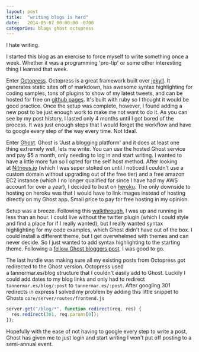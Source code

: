 ```yaml
---
layout: post
title:  "writing blogs is hard"
date:   2014-05-07 00:00:00 -0700
categories: blogs ghost octopress
---
```


I hate writing.

I started this blog as an exercise to force myself to write something once a week. Whether it was a programming 'pro-tip' or some other interesting thing I learned that week.

Enter [Octopress](http://octopress.org/). Octopress is a great framework built over [jekyll](http://jekyllrb.com/). It generates static sites off of markdown, has awesome syntax highlighting for coding samples, tons of plugins to show of my latest tweets, and can be hosted for free on [github pages](https://pages.github.com/). It's built with ruby so I thought it would be good practice. Once the setup was complete, however, I found adding a new post to be just enough work to make me not want to do it. As you can see by my post history, I lasted only 4 months until I got bored of the process. It was just enough steps that I would forget the workflow and have to google every step of the way every time. Not Ideal.

Enter [Ghost](https://ghost.org/). Ghost is 'Just a blogging platform' and it does at least one thing extremely well, lets me write. You can use the hosted Ghost service and pay $5 a month, only needing to log in and start writing. I wanted to have a little more fun so I opted for the self host method. After looking at [Nitrious.io](https://www.nitrous.io/) (which I was super stoked on until I noticed I couldn't use a custom domain without upgrading out of the free tier) and a free amazon EC2 instance (which I no longer qualified for since I have had my AWS account for over a year), I decided to host on [heroku](http://heroku.com/). The only downside to hosting on heroku was that I would have to link images instead of hosting directly on my Ghost app. Small price to pay for free hosting in my opinion.

Setup was a breeze. Following this [walkthrough](http://www.howtoinstallghost.com/how-to-install-ghost-on-heroku/), I was up and running in less than an hour. I could live without the twitter plugin (which I could style and find a place for if I really wanted), but I really wanted syntax highlighting for my code examples, which Ghost didn't have out of the box. I could install a different theme, but I get overwhelmed with themes and can never decide. So I just wanted to add syntax highlighting to the starting theme. Following a [fellow Ghost bloggers post](http://blog.peterschmalfeldt.com/adding-syntax-highlighting-to-ghost/), I was good to go.

The last hurdle was making sure all my existing posts from Octopress got redirected to the Ghost version. Octopress used a tannermar.es/blog structure that I couldn't easily add to Ghost. Luckily I could add dates to my blog links and only had to redirect `tannermar.es/blog/:post` to `tannermar.es/:post`. After googling 301 redirects in express I solved my problem by adding this little snippet to Ghosts `core/server/routes/frontend.js`

```javascript
server.get("/blog/*", function redirect(req, res) {
  res.redirect(301, req.params[0]);
});
```

Hopefully with the ease of not having to google every step to write a post, Ghost has given me to just login and start writing I won't put off posting to a semi-annual event.
